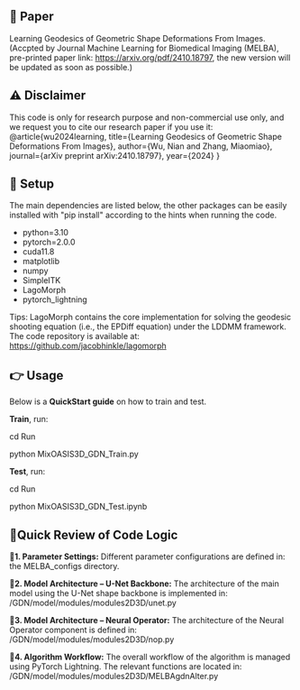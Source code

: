 ## 📜 Paper

Learning Geodesics of Geometric Shape Deformations From Images. (Accpted by Journal Machine Learning for Biomedical Imaging (MELBA), pre-printed paper link: https://arxiv.org/pdf/2410.18797, the new version will be updated as soon as possible.)

## ⚠️ Disclaimer
This code is only for research purpose and non-commercial use only, and we request you to cite our research paper if you use it:  
@article{wu2024learning,
  title={Learning Geodesics of Geometric Shape Deformations From Images},
  author={Wu, Nian and Zhang, Miaomiao},
  journal={arXiv preprint arXiv:2410.18797},
  year={2024}
}

## 📌 Setup

The main dependencies are listed below, the other packages can be easily installed with "pip install" according to the hints when running the code.

* python=3.10
* pytorch=2.0.0
* cuda11.8
* matplotlib
* numpy
* SimpleITK
* LagoMorph
* pytorch_lightning

Tips:
LagoMorph contains the core implementation for solving the geodesic shooting equation (i.e., the EPDiff equation) under the LDDMM framework.
The code repository is available at: https://github.com/jacobhinkle/lagomorph


## 👉 Usage

Below is a **QuickStart guide** on how to train and test.

**Train**, run:

cd Run

python MixOASIS3D_GDN_Train.py


**Test**, run:

cd Run

python MixOASIS3D_GDN_Test.ipynb


## 🔬Quick Review of Code Logic

**🔹1. Parameter Settings:**
Different parameter configurations are defined in: the MELBA_configs directory.

**🔹2. Model Architecture – U-Net Backbone:**
The architecture of the main model using the U-Net shape backbone is implemented in: /GDN/model/modules/modules2D3D/unet.py

**🔹3. Model Architecture – Neural Operator:**
The architecture of the Neural Operator component is defined in: /GDN/model/modules/modules2D3D/nop.py

**🔹4. Algorithm Workflow:**
The overall workflow of the algorithm is managed using PyTorch Lightning. The relevant functions are located in: /GDN/model/modules/modules2D3D/MELBAgdnAlter.py

